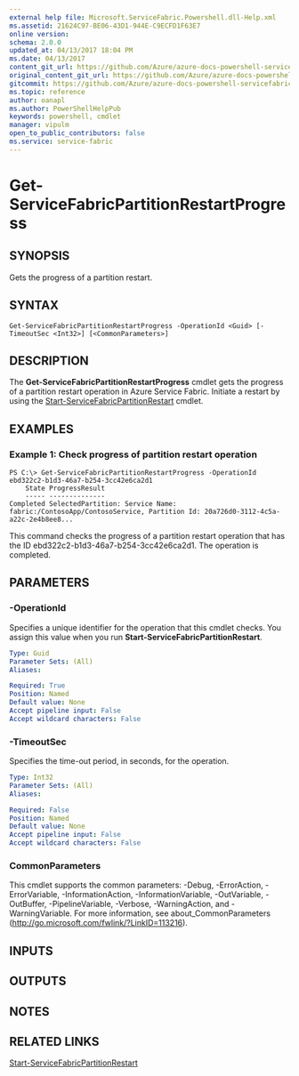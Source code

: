 ```yaml
---
external help file: Microsoft.ServiceFabric.Powershell.dll-Help.xml
ms.assetid: 21624C97-BE06-43D1-944E-C9ECFD1F63E7
online version:
schema: 2.0.0
updated_at: 04/13/2017 18:04 PM
ms.date: 04/13/2017
content_git_url: https://github.com/Azure/azure-docs-powershell-servicefabric/blob/master/Service-Fabric-cmdlets/ServiceFabric/vlatest/Get-ServiceFabricPartitionRestartProgress.md
original_content_git_url: https://github.com/Azure/azure-docs-powershell-servicefabric/blob/master/Service-Fabric-cmdlets/ServiceFabric/vlatest/Get-ServiceFabricPartitionRestartProgress.md
gitcommit: https://github.com/Azure/azure-docs-powershell-servicefabric/blob/e4666c66ecad8bb641483d243bfac15b26f72282
ms.topic: reference
author: oanapl
ms.author: PowerShellHelpPub
keywords: powershell, cmdlet
manager: vipulm
open_to_public_contributors: false
ms.service: service-fabric
---
```


# Get-ServiceFabricPartitionRestartProgress

## SYNOPSIS
Gets the progress of a partition restart.

## SYNTAX

```
Get-ServiceFabricPartitionRestartProgress -OperationId <Guid> [-TimeoutSec <Int32>] [<CommonParameters>]
```

## DESCRIPTION
The **Get-ServiceFabricPartitionRestartProgress** cmdlet gets the progress of a partition restart operation in Azure Service Fabric.
Initiate a restart by using the [Start-ServiceFabricPartitionRestart](./Start-ServiceFabricPartitionRestart.md) cmdlet.

## EXAMPLES

### Example 1: Check progress of partition restart operation
```
PS C:\> Get-ServiceFabricPartitionRestartProgress -OperationId ebd322c2-b1d3-46a7-b254-3cc42e6ca2d1
    State ProgressResult
    ----- --------------
Completed SelectedPartition: Service Name: fabric:/ContosoApp/ContosoService, Partition Id: 20a726d0-3112-4c5a-a22c-2e4b8ee8...
```

This command checks the progress of a partition restart operation that has the ID ebd322c2-b1d3-46a7-b254-3cc42e6ca2d1.
The operation is completed.

## PARAMETERS

### -OperationId
Specifies a unique identifier for the operation that this cmdlet checks.
You assign this value when you run **Start-ServiceFabricPartitionRestart**.

```yaml
Type: Guid
Parameter Sets: (All)
Aliases: 

Required: True
Position: Named
Default value: None
Accept pipeline input: False
Accept wildcard characters: False
```

### -TimeoutSec
Specifies the time-out period, in seconds, for the operation.

```yaml
Type: Int32
Parameter Sets: (All)
Aliases: 

Required: False
Position: Named
Default value: None
Accept pipeline input: False
Accept wildcard characters: False
```

### CommonParameters
This cmdlet supports the common parameters: -Debug, -ErrorAction, -ErrorVariable, -InformationAction, -InformationVariable, -OutVariable, -OutBuffer, -PipelineVariable, -Verbose, -WarningAction, and -WarningVariable. For more information, see about_CommonParameters (http://go.microsoft.com/fwlink/?LinkID=113216).

## INPUTS

## OUTPUTS

## NOTES

## RELATED LINKS

[Start-ServiceFabricPartitionRestart](./Start-ServiceFabricPartitionRestart.md)
